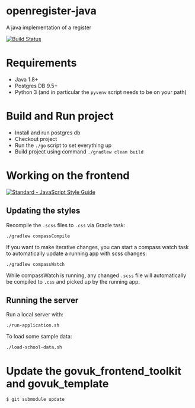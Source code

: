 # openregister-java
A java implementation of a register

[![Build Status](https://travis-ci.org/openregister/openregister-java.svg?branch=master)](https://travis-ci.org/openregister/openregister-java)

# Requirements

- Java 1.8+
- Postgres DB 9.5+
- Python 3 (and in particular the `pyvenv` script needs to be on your
  path)

# Build and Run project

- Install and run postgres db
- Checkout project
- Run the `./go` script to set everything up
- Build project using command `./gradlew clean build`

# Working on the frontend

[![Standard - JavaScript Style Guide](https://cdn.rawgit.com/feross/standard/master/badge.svg)](https://github.com/feross/standard)

## Updating the styles

Recompile the `.scss` files to `.css` via Gradle task:

    ./gradlew compassCompile

If you want to make iterative changes, you can start a compass watch
task to automatically update a running app with scss changes:

    ./gradlew compassWatch

While compassWatch is running, any changed `.scss` file will
automatically be compiled to `.css` and picked up by the running app.

## Running the server

Run a local server with:

    ./run-application.sh

To load some sample data:

    ./load-school-data.sh

# Update the govuk_frontend_toolkit and govuk_template

    $ git submodule update

